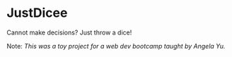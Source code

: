 # JustDicee

Cannot make decisions? Just throw a dice!

Note:
_This was a toy project for a web dev bootcamp taught by Angela Yu._
